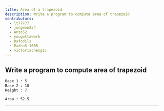 ```yaml
---
title: Area of a trapezoid
description: Write a program to compute area of trapezoid
contributors:
  - lt77777
  - jongwon254
  - Anzo52
  - yougottawork
  - Dafodils
  - MadhuS-1605
  - victoriacheng15
---
```


## Write a program to compute area of trapezoid

```txt
Base 1 : 5
Base 2 : 10
Height : 7

Area : 52.5
```

---

